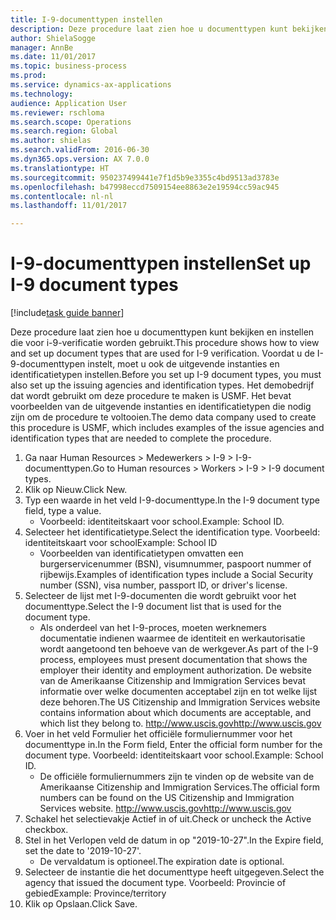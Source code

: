 ```yaml
--- 
title: I-9-documenttypen instellen
description: Deze procedure laat zien hoe u documenttypen kunt bekijken en instellen die voor i-9-verificatie worden gebruikt.
author: ShielaSogge
manager: AnnBe
ms.date: 11/01/2017
ms.topic: business-process
ms.prod: 
ms.service: dynamics-ax-applications
ms.technology: 
audience: Application User
ms.reviewer: rschloma
ms.search.scope: Operations
ms.search.region: Global
ms.author: shielas
ms.search.validFrom: 2016-06-30
ms.dyn365.ops.version: AX 7.0.0
ms.translationtype: HT
ms.sourcegitcommit: 950237499441e7f1d5b9e3355c4bd9513ad3783e
ms.openlocfilehash: b47998eccd7509154ee8863e2e19594cc59ac945
ms.contentlocale: nl-nl
ms.lasthandoff: 11/01/2017

---
```

# <a name="set-up-i-9-document-types"></a><span data-ttu-id="0a96d-103">I-9-documenttypen instellen</span><span class="sxs-lookup"><span data-stu-id="0a96d-103">Set up I-9 document types</span></span>

[!include[task guide banner](../../../includes/task-guide-banner.md)]

<span data-ttu-id="0a96d-104">Deze procedure laat zien hoe u documenttypen kunt bekijken en instellen die voor i-9-verificatie worden gebruikt.</span><span class="sxs-lookup"><span data-stu-id="0a96d-104">This procedure shows how to view and set up document types that are used for I-9 verification.</span></span> <span data-ttu-id="0a96d-105">Voordat u de I-9-documenttypen instelt, moet u ook de uitgevende instanties en identificatietypen instellen.</span><span class="sxs-lookup"><span data-stu-id="0a96d-105">Before you set up I-9 document types, you must also set up the issuing agencies and identification types.</span></span> <span data-ttu-id="0a96d-106">Het demobedrijf dat wordt gebruikt om deze procedure te maken is USMF. Het bevat voorbeelden van de uitgevende instanties en identificatietypen die nodig zijn om de procedure te voltooien.</span><span class="sxs-lookup"><span data-stu-id="0a96d-106">The demo data company used to create this procedure is USMF, which includes examples of the issue agencies and identification types that are needed to complete the procedure.</span></span>

1. <span data-ttu-id="0a96d-107">Ga naar Human Resources > Medewerkers > I-9 > I-9-documenttypen.</span><span class="sxs-lookup"><span data-stu-id="0a96d-107">Go to Human resources > Workers > I-9 > I-9 document types.</span></span>
2. <span data-ttu-id="0a96d-108">Klik op Nieuw.</span><span class="sxs-lookup"><span data-stu-id="0a96d-108">Click New.</span></span>
3. <span data-ttu-id="0a96d-109">Typ een waarde in het veld I-9-documenttype.</span><span class="sxs-lookup"><span data-stu-id="0a96d-109">In the I-9 document type field, type a value.</span></span>
    * <span data-ttu-id="0a96d-110">Voorbeeld: identiteitskaart voor school.</span><span class="sxs-lookup"><span data-stu-id="0a96d-110">Example: School ID.</span></span>  
4. <span data-ttu-id="0a96d-111">Selecteer het identificatietype.</span><span class="sxs-lookup"><span data-stu-id="0a96d-111">Select the identification type.</span></span>  <span data-ttu-id="0a96d-112">Voorbeeld: identiteitskaart voor school</span><span class="sxs-lookup"><span data-stu-id="0a96d-112">Example:  School ID</span></span>
    * <span data-ttu-id="0a96d-113">Voorbeelden van identificatietypen omvatten een burgerservicenummer (BSN), visumnummer, paspoort nummer of rijbewijs.</span><span class="sxs-lookup"><span data-stu-id="0a96d-113">Examples of identification types include a Social Security number (SSN), visa number, passport ID, or driver's license.</span></span>  
5. <span data-ttu-id="0a96d-114">Selecteer de lijst met I-9-documenten die wordt gebruikt voor het documenttype.</span><span class="sxs-lookup"><span data-stu-id="0a96d-114">Select the I-9 document list that is used for the document type.</span></span>
    * <span data-ttu-id="0a96d-115">Als onderdeel van het I-9-proces, moeten werknemers documentatie indienen waarmee de identiteit en werkautorisatie wordt aangetoond ten behoeve van de werkgever.</span><span class="sxs-lookup"><span data-stu-id="0a96d-115">As part of the I-9 process, employees must present documentation that shows the employer their identity and employment authorization.</span></span> <span data-ttu-id="0a96d-116">De website van de Amerikaanse Citizenship and Immigration Services bevat informatie over welke documenten acceptabel zijn en tot welke lijst deze behoren.</span><span class="sxs-lookup"><span data-stu-id="0a96d-116">The US Citizenship and Immigration Services website contains information about which documents are acceptable, and which list they belong to.</span></span>  <span data-ttu-id="0a96d-117">http://www.uscis.gov</span><span class="sxs-lookup"><span data-stu-id="0a96d-117">http://www.uscis.gov</span></span>  
6. <span data-ttu-id="0a96d-118">Voer in het veld Formulier het officiële formuliernummer voor het documenttype in.</span><span class="sxs-lookup"><span data-stu-id="0a96d-118">In the Form field, Enter the official form number for the document type.</span></span> <span data-ttu-id="0a96d-119">Voorbeeld: identiteitskaart voor school.</span><span class="sxs-lookup"><span data-stu-id="0a96d-119">Example: School ID.</span></span>
    * <span data-ttu-id="0a96d-120">De officiële formuliernummers zijn te vinden op de website van de Amerikaanse Citizenship and Immigration Services.</span><span class="sxs-lookup"><span data-stu-id="0a96d-120">The official form numbers can be found on the US Citizenship and Immigration Services website.</span></span>  <span data-ttu-id="0a96d-121">http://www.uscis.gov</span><span class="sxs-lookup"><span data-stu-id="0a96d-121">http://www.uscis.gov</span></span>  
7. <span data-ttu-id="0a96d-122">Schakel het selectievakje Actief in of uit.</span><span class="sxs-lookup"><span data-stu-id="0a96d-122">Check or uncheck the Active checkbox.</span></span>
8. <span data-ttu-id="0a96d-123">Stel in het Verlopen veld de datum in op "2019-10-27".</span><span class="sxs-lookup"><span data-stu-id="0a96d-123">In the Expire field, set the date to '2019-10-27'.</span></span>
    * <span data-ttu-id="0a96d-124">De vervaldatum is optioneel.</span><span class="sxs-lookup"><span data-stu-id="0a96d-124">The expiration date is optional.</span></span>  
9. <span data-ttu-id="0a96d-125">Selecteer de instantie die het documenttype heeft uitgegeven.</span><span class="sxs-lookup"><span data-stu-id="0a96d-125">Select the agency that issued the document type.</span></span> <span data-ttu-id="0a96d-126">Voorbeeld: Provincie of gebied</span><span class="sxs-lookup"><span data-stu-id="0a96d-126">Example: Province/territory</span></span>
10. <span data-ttu-id="0a96d-127">Klik op Opslaan.</span><span class="sxs-lookup"><span data-stu-id="0a96d-127">Click Save.</span></span>


